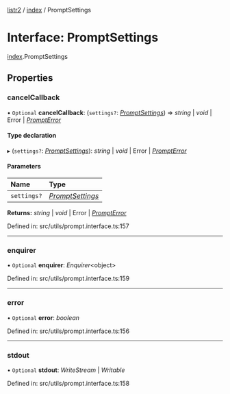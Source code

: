 [listr2](../README.md) / [index](../modules/index.md) / PromptSettings

# Interface: PromptSettings

[index](../modules/index.md).PromptSettings

## Properties

### cancelCallback

• `Optional` **cancelCallback**: (`settings?`: [*PromptSettings*](index.promptsettings.md)) => *string* \| *void* \| Error \| [*PromptError*](../classes/index.prompterror.md)

#### Type declaration

▸ (`settings?`: [*PromptSettings*](index.promptsettings.md)): *string* \| *void* \| Error \| [*PromptError*](../classes/index.prompterror.md)

#### Parameters

| Name | Type |
| :------ | :------ |
| `settings?` | [*PromptSettings*](index.promptsettings.md) |

**Returns:** *string* \| *void* \| Error \| [*PromptError*](../classes/index.prompterror.md)

Defined in: src/utils/prompt.interface.ts:157

___

### enquirer

• `Optional` **enquirer**: *Enquirer*<object\>

Defined in: src/utils/prompt.interface.ts:159

___

### error

• `Optional` **error**: *boolean*

Defined in: src/utils/prompt.interface.ts:156

___

### stdout

• `Optional` **stdout**: *WriteStream* \| *Writable*

Defined in: src/utils/prompt.interface.ts:158
